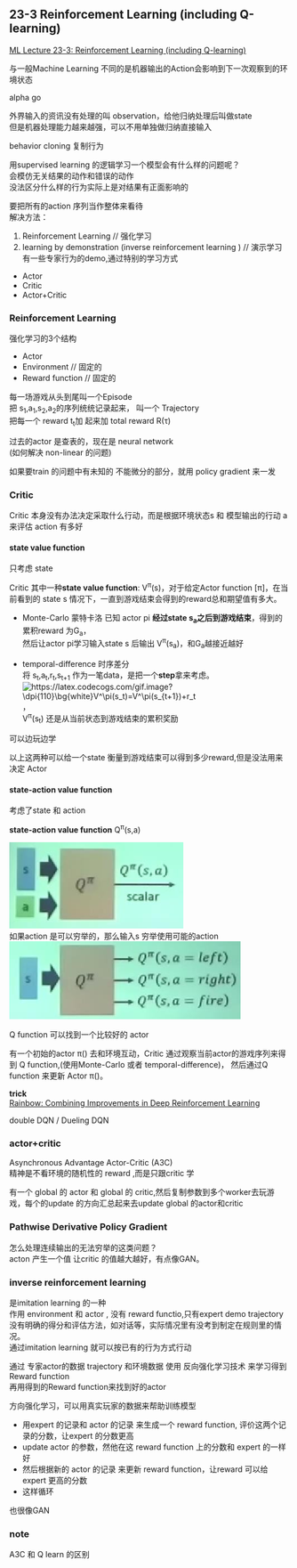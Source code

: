 ## 23-3 Reinforcement Learning (including Q-learning) 

[ML Lecture 23-3: Reinforcement Learning (including Q-learning)](https://www.youtube.com/watch?v=2-JNBzCq77c&list=PLJV_el3uVTsPy9oCRY30oBPNLCo89yu49&index=38)

与一般Machine Learning 不同的是机器输出的Action会影响到下一次观察到的环境状态  

alpha go


外界输入的资讯没有处理的叫 observation，给他归纳处理后叫做state  
但是机器处理能力越来越强，可以不用单独做归纳直接输入    

behavior cloning 复制行为

用supervised learning 的逻辑学习一个模型会有什么样的问题呢？  
会模仿无关结果的动作和错误的动作  
没法区分什么样的行为实际上是对结果有正面影响的  

要把所有的action 序列当作整体来看待  
解决方法：  
1. Reinforcement Learning // 强化学习  
2. learning by demonstration (inverse reinforcement learning ) // 演示学习  
  有一些专家行为的demo,通过特别的学习方式  


- Actor
- Critic
- Actor+Critic

### Reinforcement Learning

强化学习的3个结构
- Actor
- Environment // 固定的
- Reward function // 固定的 

每一场游戏从头到尾叫一个Episode  
把 s<sub>1</sub>,a<sub>1</sub>,s<sub>2</sub>,a<sub>2</sub>的序列统统记录起来， 叫一个 Trajectory  
把每一个 reward t<sub>t</sub>加 起来加 total reward R(&tau;)

过去的actor 是查表的，现在是 neural network  
(如何解决 non-linear 的问题)

如果要train 的问题中有未知的 不能微分的部分，就用 policy gradient  来一发  

### Critic

Critic 本身没有办法决定采取什么行动，而是根据环境状态s 和 模型输出的行动 a 来评估 action 有多好  

#### state value function
只考虑 state  

Critic 其中一种**state value function**: V<sup>&pi;</sup>(s)，对于给定Actor function \[&pi;\]，在当前看到的 state s 情况下，一直到游戏结束会得到的reward总和期望值有多大。  


- Monte-Carlo 蒙特卡洛
  已知 actor pi **经过state s<sub>a</sub>之后到游戏结束**，得到的累积reward 为G<sub>a</sub>，  
  然后让actor pi学习输入state s 后输出 V<sup>&pi;</sup>(s<sub>a</sub>)，和G<sub>a</sub>越接近越好  


- temporal-difference 时序差分  
  将 s<sub>t</sub>,a<sub>t</sub>,r<sub>t</sub>,s<sub>t+1</sub> 作为一笔data，是把一个**step**拿来考虑。  
<img src="https://latex.codecogs.com/gif.image?\dpi{110}\bg{white}V^\pi(s_t)=V^\pi(s_{t&plus;1})&plus;r_t" title="https://latex.codecogs.com/gif.image?\dpi{110}\bg{white}V^\pi(s_t)=V^\pi(s_{t+1})+r_t" />，  
  V<sup>&pi;</sup>(s<sub>t</sub>) 还是从当前状态到游戏结束的累积奖励  

可以边玩边学


以上这两种可以给一个state 衡量到游戏结束可以得到多少reward,但是没法用来决定 Actor

<!-- ###  -->

#### state-action value function
考虑了state 和 action

**state-action value function** Q<sup>&pi;</sup>(s,a)

  

![023-3-q-learning.jpg](./img/023-3-q-learning.jpg)  
如果action 是可以穷举的，那么输入s 穷举使用可能的action  
![023-3-q-learning-2.jpg](./img/023-3-q-learning-2.jpg)

Q function 可以找到一个比较好的 actor  


有一个初始的actor &pi;() 去和环境互动，Critic 通过观察当前actor的游戏序列来得到 Q function,(使用Monte-Carlo 或者 temporal-difference)， 然后通过Q function 来更新 Actor &pi;()。

 
**trick**  
[Rainbow: Combining Improvements in Deep Reinforcement Learning](https://arxiv.org/abs/1710.02298)


double DQN / Dueling DQN  

### actor+critic
Asynchronous Advantage Actor-Critic (A3C)   
精神是不看环境的随机性的 reward ,而是只跟critic 学  

有一个 global 的 actor 和 global 的 critic,然后复制参数到多个worker去玩游戏，每个的update 的方向汇总起来去update global 的actor和critic 

### Pathwise Derivative Policy Gradient

怎么处理连续输出的无法穷举的这类问题？  
acton 产生一个值 让critic 的值越大越好，有点像GAN。


### inverse reinforcement learning
是imitation learning 的一种  
作用 environment 和 actor , 没有 reward functio,只有expert demo trajectory  
没有明确的得分和评估方法，如对话等，实际情况里有没考到制定在规则里的情况。  
通过imitation learning 就可以按已有的行为方式行动  

通过 专家actor的数据 trajectory 和环境数据 使用 反向强化学习技术 来学习得到 Reward function  
再用得到的Reward function来找到好的actor

方向强化学习，可以用真实玩家的数据来帮助训练模型  


- 用expert 的记录和 actor 的记录 来生成一个 reward function, 评价这两个记录的分数，让expert 的分数更高  
- update actor 的参数，然他在这 reward function 上的分数和 expert 的一样好  
- 然后根据新的 actor 的记录 来更新 reward function，让reward 可以给 expert 更高的分数
- 这样循环

也很像GAN



### note

A3C 和 Q learn 的区别

